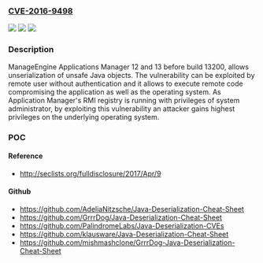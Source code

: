 ### [CVE-2016-9498](https://cve.mitre.org/cgi-bin/cvename.cgi?name=CVE-2016-9498)
![](https://img.shields.io/static/v1?label=Product&message=Applications%20Manager&color=blue)
![](https://img.shields.io/static/v1?label=Version&message=1212%20&color=brighgreen)
![](https://img.shields.io/static/v1?label=Vulnerability&message=CWE-502&color=brighgreen)

### Description

ManageEngine Applications Manager 12 and 13 before build 13200, allows unserialization of unsafe Java objects. The vulnerability can be exploited by remote user without authentication and it allows to execute remote code compromising the application as well as the operating system. As Application Manager's RMI registry is running with privileges of system administrator, by exploiting this vulnerability an attacker gains highest privileges on the underlying operating system.

### POC

#### Reference
- http://seclists.org/fulldisclosure/2017/Apr/9

#### Github
- https://github.com/AdeliaNitzsche/Java-Deserialization-Cheat-Sheet
- https://github.com/GrrrDog/Java-Deserialization-Cheat-Sheet
- https://github.com/PalindromeLabs/Java-Deserialization-CVEs
- https://github.com/klausware/Java-Deserialization-Cheat-Sheet
- https://github.com/mishmashclone/GrrrDog-Java-Deserialization-Cheat-Sheet

